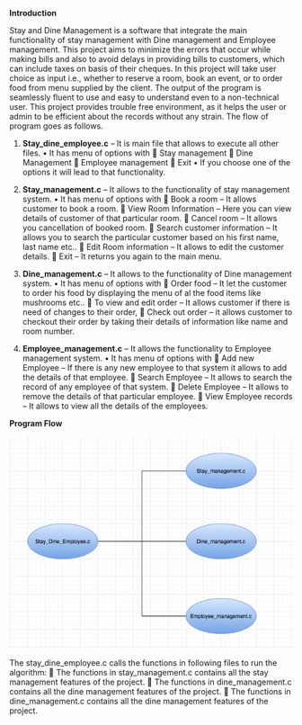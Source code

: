 **Introduction**

Stay and Dine Management is a software that integrate the main functionality of stay management with Dine management and Employee management. This project aims to minimize the errors that occur while making bills and also to avoid delays in providing bills to customers, which can include taxes on basis of their cheques. In this project will take user choice as input i.e., whether to reserve a room, book an event, or to order food from menu supplied by the client. The output of the program is seamlessly fluent to use and easy to understand even to a non-technical user. This project provides trouble free environment, as it helps the user or admin to be efficient about the records without any strain.
The flow of program goes as follows.
1.	**Stay_dine_employee.c** – It is main file that allows to execute all other files.
•	It has menu of options with 
	Stay management
	Dine Management
	Employee management
	Exit
•	If you choose one of the options it will lead to that functionality.

2.	**Stay_management.c** – It allows to the functionality of stay management system. 
•	It has menu of options with 
	Book a room – It allows customer to book a room.
	View Room Information – Here you can view details of customer of that particular room.
	Cancel room – It allows you cancellation of booked room.
	Search customer information – It allows you to search the particular customer based on his first name, last name etc..
	Edit Room information – It allows to edit the customer details.
	Exit – It returns you again to the main menu.

3.	**Dine_management.c** – It allows to the functionality of Dine management system. 
•	It has menu of options with 
	Order food – It let the customer to order his food by displaying the menu of al the food items like mushrooms etc.. 
	To view and edit order – It allows customer if there is need of changes to their order,
	Check out order – it allows customer to checkout their order by taking their details of information like name and room number.

4.	**Employee_management.c** – It allows the functionality to Employee management system.
•	     It has menu of options with 
	Add new Employee – If there is any new employee to that system it allows to add the details of that employee.
	Search Employee – It allows to search the record of any employee of that system.
	Delete Employee – It allows to remove the details of that particular employee.
	View Employee records – It allows to view all the details of the employees.

**Program Flow**

![Diagram](https://github.com/praneethdoppalapudi/Stay-and-Dine-Management/blob/dev/image_assets/flow%20diagram.png)

The stay_dine_employee.c calls the functions in following files to run the algorithm:
	The functions in stay_management.c contains all the stay management features of the project.
	The functions in dine_management.c contains all the dine management features of the project.
	The functions in dine_management.c contains all the dine management features of the project.
